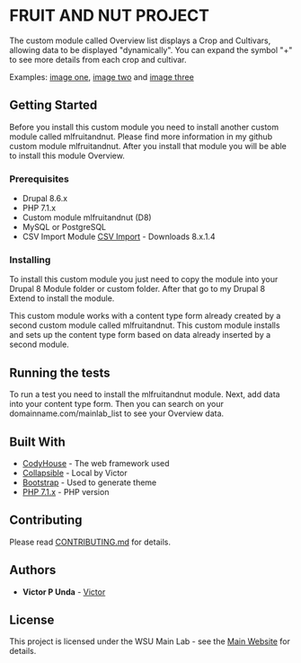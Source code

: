 # FRUIT AND NUT PROJECT

The custom module called Overview list displays a Crop and Cultivars, allowing data to be displayed  "dynamically". You can expand the symbol "+" to see more details from each crop and cultivar.

Examples: [image one](/ScreenShot1.png), [image two](/ScreenShot2.png) and [image three](/ScreenShot3.png)

## Getting Started

Before you install this custom module you need to install another custom module called mlfruitandnut. Please find more information in my github custom module mlfruitandnut.
After you install that module you will be able to install this module Overview.


### Prerequisites

- Drupal 8.6.x
- PHP 7.1.x
- Custom module mlfruitandnut (D8)
- MySQL or  PostgreSQL
- CSV Import Module [CSV Import](https://www.drupal.org/project/csv_importer) - Downloads 8.x.1.4

### Installing

To install this custom module you just need to copy the module into your Drupal 8 Module folder or custom folder. After that go to my Drupal 8 Extend to install the module.

This custom module works with a content type form already created by a second custom module called mlfruitandnut. This custom module installs and sets up the content type form based on data already inserted by a second module.

## Running the tests

To run a test you need to install the mlfruitandnut module. Next, add data into your content type form. Then you can search on your domainname.com/mainlab_list to see your Overview data.

## Built With

* [CodyHouse](https://codyhouse.co/) - The web framework used
* [Collapsible](https://github.com/Viktoru/Overview/tree/master/mainlab_list/assets/css) - Local by Victor
* [Bootstrap](https://getbootstrap.com/docs/3.4/) - Used to generate theme
* [PHP 7.1.x](http://php.net/) - PHP version

## Contributing

Please read [CONTRIBUTING.md](https://github.com/Viktoru/) for details.

## Authors

* **Victor P Unda** - [Victor](https://github.com/Viktoru/)

## License

This project is licensed under the WSU Main Lab - see the [Main Website](http://www.bioinfo.wsu.edu) for details.
